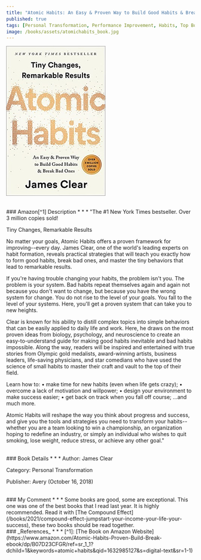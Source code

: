 ```yaml
---
title: "Atomic Habits: An Easy & Proven Way to Build Good Habits & Break Bad Ones"
published: true
tags: [Personal Transformation, Performance Improvement, Habits, Top Book]
image: /books/assets/atomichabits_book.jpg
---
```


![](/books/assets/atomichabits_book.jpg)

<br>
### Amazon[^1] Description
* * *
"The #1 New York Times bestseller. Over 3 million copies sold!

Tiny Changes, Remarkable Results

No matter your goals, Atomic Habits offers a proven framework for improving--every day. James Clear, one of the world's leading experts on habit formation, reveals practical strategies that will teach you exactly how to form good habits, break bad ones, and master the tiny behaviors that lead to remarkable results.

If you're having trouble changing your habits, the problem isn't you. The problem is your system. Bad habits repeat themselves again and again not because you don't want to change, but because you have the wrong system for change. You do not rise to the level of your goals. You fall to the level of your systems. Here, you'll get a proven system that can take you to new heights.

Clear is known for his ability to distill complex topics into simple behaviors that can be easily applied to daily life and work. Here, he draws on the most proven ideas from biology, psychology, and neuroscience to create an easy-to-understand guide for making good habits inevitable and bad habits impossible. Along the way, readers will be inspired and entertained with true stories from Olympic gold medalists, award-winning artists, business leaders, life-saving physicians, and star comedians who have used the science of small habits to master their craft and vault to the top of their field.

Learn how to:
  •  make time for new habits (even when life gets crazy);
  •  overcome a lack of motivation and willpower;
  •  design your environment to make success easier;
  •  get back on track when you fall off course;
...and much more.

Atomic Habits will reshape the way you think about progress and success, and give you the tools and strategies you need to transform your habits--whether you are a team looking to win a championship, an organization hoping to redefine an industry, or simply an individual who wishes to quit smoking, lose weight, reduce stress, or achieve any other goal."

<br>
### Book Details
* * *
Author: James Clear

Category: Personal Transformation

Publisher: Avery (October 16, 2018)

<br>
### My Comment
* * *
Some books are good, some are exceptional. This one was one of the best books that I read last year.
It is highly recommended. Read it with [The Compound Effect](/books/2021/compound-effect-jumpstart-your-income-your-life-your-success), these two books should be read together.

<br>
### _References_
* * *
[^1]: [The Book on Amazon Website](https://www.amazon.com/Atomic-Habits-Proven-Build-Break-ebook/dp/B07D23CFGR/ref=sr_1_1?dchild=1&keywords=atomic+habits&qid=1632985127&s=digital-text&sr=1-1)
